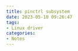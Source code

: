 ```yaml
---
title: pinctrl subsystem
date: 2023-05-10 09:26:47
tags:
- Linux driver
categories:
- Notes
---
```

